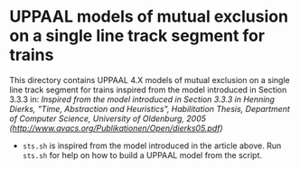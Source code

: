# UPPAAL models of mutual exclusion on a single line track segment for trains

This directory contains UPPAAL 4.X models of mutual exclusion on a single line
track segment for trains inspired from the model introduced in Section 3.3.3 in:
*Inspired from the model introduced in Section 3.3.3 in
Henning Dierks, "Time, Abstraction and Heuristics",
Habilitation Thesis, Department of Computer Science,
University of Oldenburg, 2005 (http://www.avacs.org/Publikationen/Open/dierks05.pdf)*

- `sts.sh` is inspired from the model introduced in the
article above.
Run `sts.sh` for help on how to build a UPPAAL model from the script.
